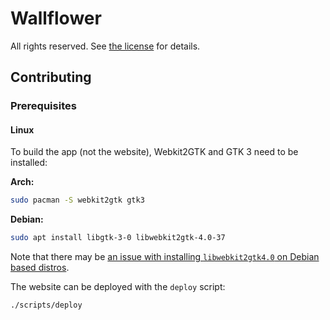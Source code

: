 # Wallflower

All rights reserved. See [the license](./LICENSE.md) for details.

## Contributing

### Prerequisites

#### Linux


To build the app (not the website), Webkit2GTK and GTK 3 need to be installed:

**Arch:**

```bash
sudo pacman -S webkit2gtk gtk3
```


**Debian:**

```bash
sudo apt install libgtk-3-0 libwebkit2gtk-4.0-37
```

Note that there may be [an issue with installing `libwebkit2gtk4.0` on Debian based distros](https://github.com/tauri-apps/tauri/issues/9662).

The website can be deployed with the `deploy` script:

```bash
./scripts/deploy
```
